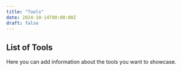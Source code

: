 ```yaml
---
title: "Tools"
date: 2024-10-14T00:00:00Z
draft: false
---
```


## List of Tools

Here you can add information about the tools you want to showcase.

